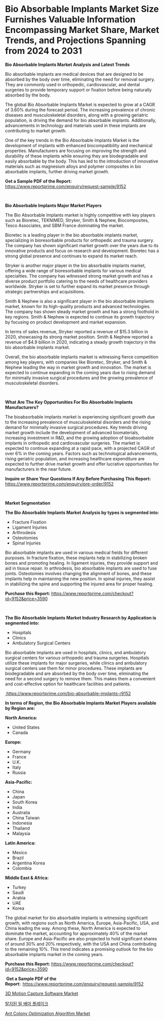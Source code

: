 <p><h1>Bio Absorbable Implants Market Size Furnishes Valuable Information Encompassing Market Share, Market Trends, and Projections Spanning from 2024 to 2031</h1></p><p><strong>Bio Absorbable Implants Market Analysis and Latest Trends</strong></p>
<p><p>Bio absorbable implants are medical devices that are designed to be absorbed by the body over time, eliminating the need for removal surgery. They are commonly used in orthopedic, cardiovascular, and dental surgeries to provide temporary support or fixation before being naturally absorbed by the body.</p><p>The global Bio Absorbable Implants Market is expected to grow at a CAGR of 3.60% during the forecast period. The increasing prevalence of chronic diseases and musculoskeletal disorders, along with a growing geriatric population, is driving the demand for bio absorbable implants. Additionally, advancements in technology and materials used in these implants are contributing to market growth.</p><p>One of the key trends in the Bio Absorbable Implants Market is the development of implants with enhanced biocompatibility and mechanical properties. Manufacturers are focusing on improving the strength and durability of these implants while ensuring they are biodegradable and easily absorbable by the body. This has led to the introduction of innovative materials such as magnesium alloys and polymer composites in bio absorbable implants, further driving market growth.</p></p>
<p><strong>Get a Sample PDF of the Report:&nbsp;</strong> <a href="https://www.reportprime.com/enquiry/request-sample/9152">https://www.reportprime.com/enquiry/request-sample/9152</a></p>
<p>&nbsp;</p>
<p><strong>Bio Absorbable Implants Major Market Players</strong></p>
<p><p>The Bio Absorbable Implants market is highly competitive with key players such as Bioretec, TEKNIMED, Stryker, Smith & Nephew, Biocomposites, Tesco Associates, and SBM France dominating the market. </p><p>Bioretec is a leading player in the bio absorbable implants market, specializing in bioresorbable products for orthopedic and trauma surgery. The company has shown significant market growth over the years due to its innovative products and focus on research and development. Bioretec has a strong global presence and continues to expand its market reach.</p><p>Stryker is another major player in the bio absorbable implants market, offering a wide range of bioresorbable implants for various medical specialties. The company has witnessed strong market growth and has a diverse product portfolio catering to the needs of healthcare providers worldwide. Stryker is set to further expand its market presence through strategic partnerships and acquisitions.</p><p>Smith & Nephew is also a significant player in the bio absorbable implants market, known for its high-quality products and advanced technologies. The company has shown steady market growth and has a strong foothold in key regions. Smith & Nephew is expected to continue its growth trajectory by focusing on product development and market expansion.</p><p>In terms of sales revenue, Stryker reported a revenue of $15.3 billion in 2020, showcasing its strong market position. Smith & Nephew reported a revenue of $4.9 billion in 2020, indicating a steady growth trajectory in the bio absorbable implants market.</p><p>Overall, the bio absorbable implants market is witnessing fierce competition among key players, with companies like Bioretec, Stryker, and Smith & Nephew leading the way in market growth and innovation. The market is expected to continue expanding in the coming years due to rising demand for minimally invasive surgical procedures and the growing prevalence of musculoskeletal disorders.</p></p>
<p>&nbsp;</p>
<p><strong>What Are The Key Opportunities For Bio Absorbable Implants Manufacturers?</strong></p>
<p><p>The bioabsorbable implants market is experiencing significant growth due to the increasing prevalence of musculoskeletal disorders and the rising demand for minimally invasive surgical procedures. Key trends driving market growth include the development of advanced biomaterials, increasing investment in R&D, and the growing adoption of bioabsorbable implants in orthopedic and cardiovascular surgeries. The market is expected to continue expanding at a rapid pace, with a projected CAGR of over 6% in the coming years. Factors such as technological advancements, rising geriatric population, and increasing healthcare expenditure are expected to further drive market growth and offer lucrative opportunities for manufacturers in the near future.</p></p>
<p><strong>Inquire or Share Your Questions If Any Before Purchasing This Report:</strong> <a href="https://www.reportprime.com/enquiry/pre-order/9152">https://www.reportprime.com/enquiry/pre-order/9152</a></p>
<p>&nbsp;</p>
<p><strong>Market Segmentation</strong></p>
<p><strong>The Bio Absorbable Implants Market Analysis by types is segmented into:</strong></p>
<p><ul><li>Fracture Fixation</li><li>Ligament Injuries</li><li>Arthrodesis</li><li>Osteotomies</li><li>Spinal Injuries</li></ul></p>
<p><p>Bio absorbable implants are used in various medical fields for different purposes. In fracture fixation, these implants help in stabilizing broken bones and promoting healing. In ligament injuries, they provide support and aid in tissue repair. In arthrodesis, bio absorbable implants are used to fuse joints. Osteotomies involves changing the alignment of bones, and these implants help in maintaining the new position. In spinal injuries, they assist in stabilizing the spine and supporting the injured area for proper healing.</p></p>
<p><strong>Purchase this Report:&nbsp;</strong><a href="https://www.reportprime.com/checkout?id=9152&price=3590">https://www.reportprime.com/checkout?id=9152&price=3590</a></p>
<p>&nbsp;</p>
<p><strong>The Bio Absorbable Implants Market Industry Research by Application is segmented into:</strong></p>
<p><ul><li>Hospitals</li><li>Clinics</li><li>Ambulatory Surgical Centers</li></ul></p>
<p><p>Bio absorbable implants are used in hospitals, clinics, and ambulatory surgical centers for various orthopedic and trauma surgeries. Hospitals utilize these implants for major surgeries, while clinics and ambulatory surgical centers use them for minor procedures. These implants are biodegradable and are absorbed by the body over time, eliminating the need for a second surgery to remove them. This makes them a convenient and cost-effective option for healthcare facilities and patients.</p></p>
<p><a href="https://www.reportprime.com/bio-absorbable-implants-r9152">&nbsp;https://www.reportprime.com/bio-absorbable-implants-r9152</a></p>
<p><strong>In terms of Region, the Bio Absorbable Implants Market Players available by Region are:</strong></p>
<p>
    <p> <strong> North America: </strong>
        <ul>
            <li>United States</li>
            <li>Canada</li>
        </ul>
        </p> 
    <p> <strong> Europe: </strong>
        <ul>
            <li>Germany</li>
            <li>France</li>
            <li>U.K.</li>
            <li>Italy</li>
            <li>Russia</li>
        </ul>
        </p> 
    <p> <strong> Asia-Pacific: </strong>
        <ul>
            <li>China</li>
            <li>Japan</li>
            <li>South Korea</li>
            <li>India</li>
            <li>Australia</li>
            <li>China Taiwan</li>
            <li>Indonesia</li>
            <li>Thailand</li>
            <li>Malaysia</li>
        </ul>
        </p> 
    <p> <strong> Latin America: </strong>
        <ul>
            <li>Mexico</li>
            <li>Brazil</li>
            <li>Argentina Korea</li>
            <li>Colombia</li>
        </ul>
        </p> 
    <p> <strong> Middle East & Africa: </strong>
        <ul>
            <li>Turkey</li>
            <li>Saudi</li>
            <li>Arabia</li>
            <li>UAE</li>
            <li>Korea</li>
        </ul>
    </p>
    </p>
<p><p>The global market for bio absorbable implants is witnessing significant growth, with regions such as North America, Europe, Asia-Pacific, USA, and China leading the way. Among these, North America is expected to dominate the market, accounting for approximately 40% of the market share. Europe and Asia-Pacific are also projected to hold significant shares of around 30% and 20% respectively, with the USA and China contributing to the remaining 10%. This trend indicates a promising outlook for the bio absorbable implants market in the coming years.</p></p>
<p><strong>Purchase this Report: </strong><a href="https://www.reportprime.com/checkout?id=9152&price=3590">https://www.reportprime.com/checkout?id=9152&price=3590</a></p>
<p>&nbsp;<strong>Get a Sample PDF of the Report:&nbsp;&nbsp;</strong><a href="https://www.reportprime.com/enquiry/request-sample/9152">https://www.reportprime.com/enquiry/request-sample/9152</a></p>
<p><strong></strong></p>
<p><p><a href="https://view.publitas.com/reportprime-1/3d-motion-capture-software-market-growth-outlook-from-2024-to-2031-and-it-is-projecting-at-7-7-cagr-with-markets-trends-analysis-by-application-regional-outlook-and-revenue/">3D Motion Capture Software Market</a></p><p><a href="https://github.com/mpodehpw07370073/Market-Research-Report-List-3/blob/main/2538817100586.md">탈지된 밀 배아 플레이크</a></p><p><a href="https://view.publitas.com/reportprime-1/future-trends-in-global-ant-colony-optimization-algorithm-market-market-insights-and-analysis-from-2024-to-2031-in-112-pages/">Ant Colony Optimization Algorithm Market</a></p></p>